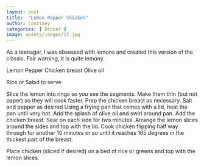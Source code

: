 ```yaml
---
layout: post
title:  "Lemon Pepper Chicken"
author: courtney
categories: [ Dinner ]
image: assets/images/17.jpg
---
```

 As a teenager, I was obsessed with lemons and created this version of the classic. Fair warning, it is quite lemony.

Lemon
Pepper
Chicken breast
Olive oil

Rice or Salad to serve

Slice the lemon into rings so you see the segments. Make them thin (but not paper) so they will cook faster.
Prep the chicken breast as necessary. Salt and pepper as desired
Using a frying pan that comes with a lid, heat the pan until very hot. Add the splash of olive oil and swirl around pan. Add the chicken breast. Sear on each side for two minutes.
Arrange the lemon slices around the sides and top with the lid. Cook chicken flipping half way through for another 10 minutes or so until it reaches 165 degrees in the thickest part of the breast.

Place chicken (sliced if desired) on a bed of rice or greens and top with the lemon slices.